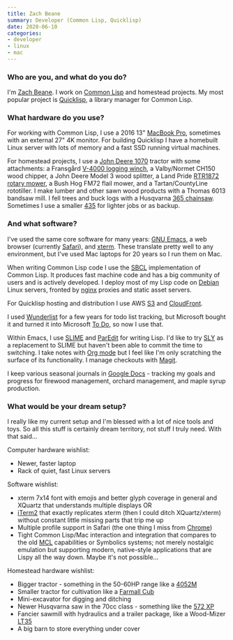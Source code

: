 ```yaml
---
title: Zach Beane
summary: Developer (Common Lisp, Quicklisp)
date: 2020-06-10
categories:
- developer
- linux
- mac
---
```


### Who are you, and what do you do?

I'm [Zach Beane](https://xach.com/ "Zach's website."). I work on [Common Lisp][common-lisp] and homestead projects. My most popular project is [Quicklisp][], a library manager for Common Lisp.

### What hardware do you use?

For working with Common Lisp, I use a 2016 13" [MacBook Pro][macbook-pro], sometimes with an external 27" 4K monitor. For building Quicklisp I have a homebuilt Linux server with lots of memory and a fast SSD running virtual machines.

For homestead projects, I use a [John Deere 1070][1070] tractor with some attachments: a Fransgård [V-4000 logging winch][v-4000], a Valby/Normet CH150 wood chipper, a John Deere Model 3 wood splitter, a Land Pride [RTR1872 rotary mower][rtr1872], a Bush Hog FM72 flail mower, and a Tartan/CountyLine rototiller. I make lumber and other sawn wood products with a Thomas 6013 bandsaw mill. I fell trees and buck logs with a Husqvarna [365 chainsaw][365]. Sometimes I use a smaller [435][435-e-series] for lighter jobs or as backup.

### And what software?

I've used the same core software for many years: [GNU Emacs][emacs], a web browser (currently [Safari][]), and [xterm][]. These translate pretty well to any environment, but I've used Mac laptops for 20 years so I run them on Mac.

When writing Common Lisp code I use the [SBCL][] implementation of Common Lisp. It produces fast machine code and has a big community of users and is actively developed. I deploy most of my Lisp code on [Debian][] Linux servers, fronted by [nginx][] proxies and static asset servers.

For Quicklisp hosting and distribution I use AWS [S3][] and [CloudFront][].

I used [Wunderlist][] for a few years for todo list tracking, but Microsoft bought it and turned it into Microsoft [To Do][to-do], so now I use that.

Within Emacs, I use [SLIME][] and [ParEdit][] for writing Lisp. I'd like to try [SLY][] as a replacement to SLIME but haven't been able to commit the time to switching. I take notes with [Org mode][org-mode] but I feel like I'm only scratching the surface of its functionality. I manage checkouts with [Magit][].

I keep various seasonal journals in [Google Docs][google-docs] - tracking my goals and progress for firewood management, orchard management, and maple syrup production.

### What would be your dream setup?

I really like my current setup and I'm blessed with a lot of nice tools and toys. So all this stuff is certainly dream territory, not stuff I truly need. With that said...

Computer hardware wishlist:

* Newer, faster laptop
* Rack of quiet, fast Linux servers

Software wishlist:

* xterm 7x14 font with emojis and better glyph coverage in general and XQuartz that understands multiple displays OR
* [iTerm2][] that exactly replicates xterm (then I could ditch XQuartz/xterm) without constant little missing parts that trip me up
* Multiple profile support in Safari (the one thing I miss from [Chrome][])
* Tight Common Lisp/Mac interaction and integration that compares to the old [MCL][macintosh-common-lisp] capabilities or Symbolics systems; not merely nostalgic emulation but supporting modern, native-style applications that are Lispy all the way down. Maybe it's not possible...

Homestead hardware wishlist:

* Bigger tractor - something in the 50-60HP range like a [4052M][]
* Smaller tractor for cultivation like a [Farmall Cub][farmall-cub] 
* Mini-excavator for digging and ditching
* Newer Husqvarna saw in the 70cc class - something like the [572 XP][572-xp]
* Fancier sawmill with hydraulics and a trailer package, like a Wood-Mizer [LT35][]
* A big barn to store everything under cover

[1070]: http://www.tractordata.com/farm-tractors/000/1/5/154-john-deere-1070.html "A tractor."
[365]: https://www.husqvarna.com/us/products/chainsaws/365/966428620/ "A chainsaw."
[4052m]: https://www.deere.com/en/tractors/compact-tractors/4-series-compact-tractors/4052m/ "A tractor."
[435-e-series]: https://www.husqvarna.com/us/products/chainsaws/435-e-series/967650801/ "A chainsaw."
[572-xp]: https://www.husqvarna.com/us/products/chainsaws/572-xp/966733106/ "A small tractor."
[chrome]: https://www.google.com/intl/en/chrome/browser/ "A WebKit-based browser, where each tab runs in its own thread."
[cloudfront]: https://aws.amazon.com/cloudfront/ "A content delivery service."
[common-lisp]: https://common-lisp.net/ "A programming language."
[debian]: https://www.debian.org/ "A Linux distribution."
[emacs]: http://www.gnu.org/software/emacs/ "A free open-source text editor."
[farmall-cub]: https://en.wikipedia.org/wiki/Farmall_Cub "A small tractor."
[google-docs]: https://en.wikipedia.org/wiki/Google_Docs "A web-based office suite."
[iterm2]: https://iterm2.com/ "An alternative terminal application for macOS."
[lt35]: https://woodmizer.com/us/LT35-Hydraulic-Portable-Sawmill "A portable sawmill."
[macbook-pro]: https://www.apple.com/macbook-pro/ "A laptop."
[macintosh-common-lisp]: https://en.wikipedia.org/wiki/Macintosh_Common_Lisp> "A Lisp implementation for the Mac."
[magit]: https://github.com/magit/magit "A git mode for Emacs."
[nginx]: http://nginx.org/ "A very fast web/mail server."
[org-mode]: https://orgmode.org/ "An Emacs mode for notes and to-do items."
[paredit]: https://www.emacswiki.org/emacs/ParEdit "An emacs mode for working with Lisp and Scheme source code."
[quicklisp]: https://www.quicklisp.org/beta/ "A library manager for Common Lisp."
[rtr1872]: https://www.landpride.com/products/148/rcr18-series-rotary-cutters "A rotary mower."
[s3]: https://aws.amazon.com/s3/ "Cloud-based Internet storage magic."
[safari]: https://www.apple.com/safari/ "A fast web browser."
[sbcl]: http://www.sbcl.org/ "A Common Lisp compiler."
[slime]: https://common-lisp.net/project/slime/ "An emacs mode for working with Common Lisp."
[sly]: https://github.com/joaotavora/sly "A Common Lisp IDE in Emacs."
[to-do]: https://www.microsoft.com/en-au/microsoft-365/microsoft-to-do-list-app "A to-do application."
[v-4000]: https://www.fransgard.dk/all-products/forest/v-winch<Paste> "A tractor winch."
[wunderlist]: http://web.archive.org/web/20210128064548/https://www.wunderlist.com/ "A cloud-syncing to-do manager."
[xterm]: https://en.wikipedia.org/wiki/Xterm "Terminal software for the X Window System."
